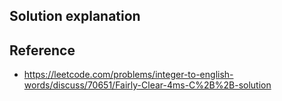## Solution explanation

## Reference

- https://leetcode.com/problems/integer-to-english-words/discuss/70651/Fairly-Clear-4ms-C%2B%2B-solution